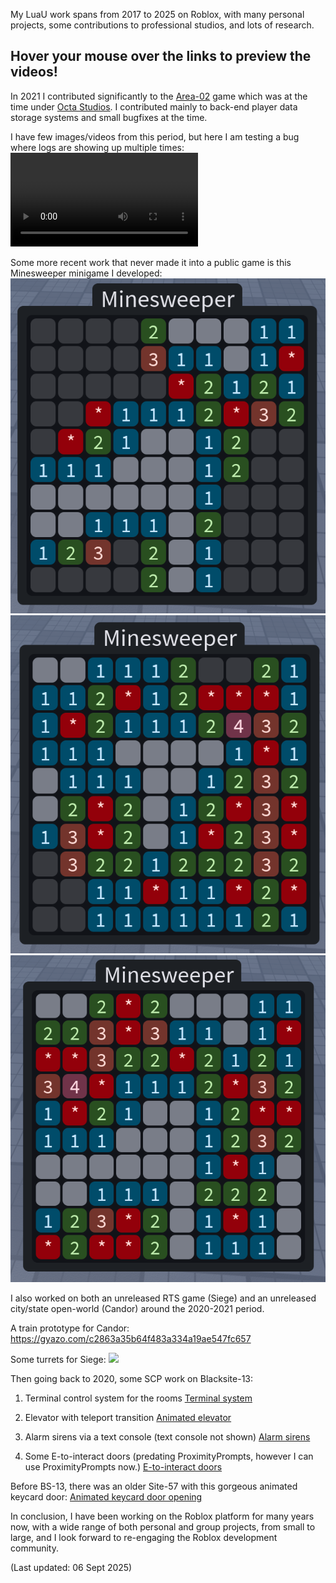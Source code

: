 My LuaU work spans from 2017 to 2025 on Roblox, with many personal projects, some contributions to professional studios, and lots of research.

## Hover your mouse over the links to preview the videos!

In 2021 I contributed significantly to the [Area-02](https://www.roblox.com/games/2808131030/NEW-CDC-SCP-Area-02) game which was at the time under [Octa Studios](https://www.roblox.com/communities/7189408/Octa-Studios#!/about). I contributed mainly to back-end player data storage systems and small bugfixes at the time.

I have few images/videos from this period, but here I am testing a bug where logs are showing up multiple times:
![Me debugging with a player](https://i.gyazo.com/f42482c5da823238f290de802e03c86e.mp4)

Some more recent work that never made it into a public game is this Minesweeper minigame I developed:
![Minesweeper sample 1](./Minesweeper/Minesweeper_Sample1.png)
![Minesweeper sample 2](./Minesweeper/Minesweeper_Sample2.png)
![Minesweeper sample 3](./Minesweeper/Minesweeper_Sample3.png)

I also worked on both an unreleased RTS game (Siege) and an unreleased city/state open-world (Candor) around the 2020-2021 period.

A train prototype for Candor:
https://gyazo.com/c2863a35b64f483a334a19ae547fc657

Some turrets for Siege:
![](https://gyazo.com/8028b5dcb58ec25e531389989184843f)

Then going back to 2020, some SCP work on Blacksite-13:

1. Terminal control system for the rooms
[Terminal system](https://gyazo.com/528607cee1329558fb459c498f0670d0)

2. Elevator with teleport transition
[Animated elevator](https://gyazo.com/55298a51ff566d39d9bfd6b825e22d1f)

3. Alarm sirens via a text console (text console not shown)
[Alarm sirens](https://gyazo.com/5dbb4e52bc450345779059d0fca2fe64)

4. Some E-to-interact doors (predating ProximityPrompts, however I can use ProximityPrompts now.)
[E-to-interact doors](https://gyazo.com/1c4819bbd169149bfca0bbfa9b6ab3c9)

Before BS-13, there was an older Site-57 with this gorgeous animated keycard door:
[Animated keycard door opening](https://gyazo.com/70b500b58d84708abdfe3794c757d4ee)

In conclusion, I have been working on the Roblox platform for many years now, with a wide range of both personal and group projects, from small to large, and I look forward to re-engaging the Roblox development community.

(Last updated: 06 Sept 2025)
